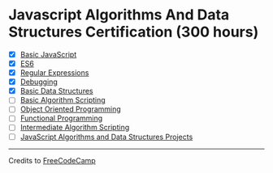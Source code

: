 # Javascript Algorithms And Data Structures Certification (300 hours)

- [x] [Basic JavaScript](01-basic-javascript)
- [x] [ES6](02-es6)
- [x] [Regular Expressions](03-regular-expression)
- [x] [Debugging](04-debugging)
- [x] [Basic Data Structures](05-basic-data-structures)
- [ ] [Basic Algorithm Scripting](06-basic-algorithm-scripting)
- [ ] [Object Oriented Programming](07-object-oriented-programming)
- [ ] [Functional Programming](08-functional-programming)
- [ ] [Intermediate Algorithm Scripting](09-intermediate-algorithm-scripting)
- [ ] [JavaScript Algorithms and Data Structures Projects](10-javascript-algorithms-and-data-structures-projects)

---

Credits to [FreeCodeCamp](https://www.freecodecamp.org/)